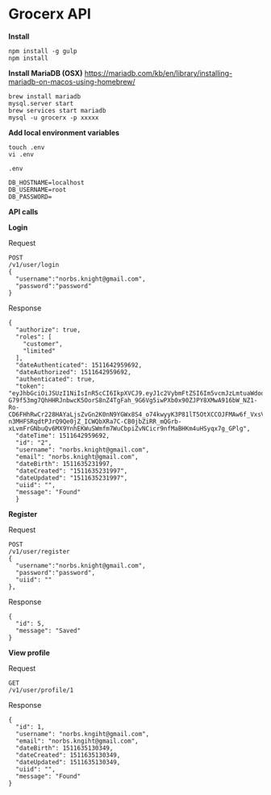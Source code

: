 # Grocerx API


**Install**

```
npm install -g gulp
npm install
```

**Install MariaDB (OSX)**
https://mariadb.com/kb/en/library/installing-mariadb-on-macos-using-homebrew/
```
brew install mariadb
mysql.server start
brew services start mariadb
mysql -u grocerx -p xxxxx
```

**Add local environment variables**
```
touch .env
vi .env
```
`.env`
```
DB_HOSTNAME=localhost
DB_USERNAME=root
DB_PASSWORD=
```

**API calls**

**Login**

Request
```
POST
/v1/user/login
{
  "username":"norbs.knight@gmail.com",
  "password":"password"
}
```
Response
```
{
  "authorize": true,
  "roles": [
    "customer",
    "limited"
  ],
  "dateAuthenticated": 1511642959692,
  "dateAuthorized": 1511642959692,
  "authenticated": true,
  "token": "eyJhbGciOiJSUzI1NiIsInR5cCI6IkpXVCJ9.eyJ1c2VybmFtZSI6Im5vcmJzLmtuaWdodEBnbWFpbC5jb20iLCJpYXQiOjE1MTE2NDI5NTl9.Q1wFGBrx0xcxo7huZ_ufHipI1vRyWegYxwTcUIPZXqsUegf-G79f53mg7QhHHRJnbwcK5OorS8nZ4TgFah_9G6Vg5iwPXb0x90ZJPY8XMwA916bW_NZ1-Ro-CD6FHhRwCr228HAYaLjsZvGn2K0nN9YGWx8S4_o74kwyyK3P81lT5OtXCCOJFMAw6f_VxsV6HWs_ZvccpbaYwgS0cYGwnMmKWkTcqPEwlzjk-n3MHFSRqdtPJrQ9Qe0jZ_ICWQbXRa7C-CB0jbZiRR_mQGrb-xLvmFrGNbuQv6MX9YnhEKWuSWmfm7WuCbpiZvNCicr9nfMaBHKm4uHSyqx7g_GPlg",
  "dateTime": 1511642959692,
  "id": "2",
  "username": "norbs.knight@gmail.com",
  "email": "norbs.knight@gmail.com",
  "dateBirth": 1511635231997,
  "dateCreated": "1511635231997",
  "dateUpdated": "1511635231997",
  "uiid": "",
  "message": "Found"
  }
```

**Register**

Request
```
POST
/v1/user/register
{
  "username":"norbs.knight@gmail.com",
  "password":"password",
  "uiid": ""
},
```
Response
```
{
  "id": 5,
  "message": "Saved"
}
```


**View profile**

Request
```
GET
/v1/user/profile/1
```
Response
```
{
  "id": 1,
  "username": "norbs.kngiht@gmail.com",
  "email": "norbs.kngiht@gmail.com",
  "dateBirth": 1511635130349,
  "dateCreated": 1511635130349,
  "dateUpdated": 1511635130349,
  "uiid": "",
  "message": "Found"
}
```
